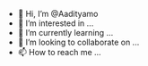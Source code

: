 - 👋 Hi, I’m @Aadityamo
- 👀 I’m interested in ...
- 🌱 I’m currently learning ...
- 💞️ I’m looking to collaborate on ...
- 📫 How to reach me ...

<!---
Aadityamo/Aadityamo is a ✨ special ✨ repository because its `README.md` (this file) appears on your GitHub profile.
You can click the Preview link to take a look at your changes.
--->
